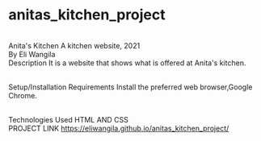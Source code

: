 # anitas_kitchen_project

<br>Anita's Kitchen A kitchen website, 2021<br> By Eli Wangila 
<br>Description It is a website that shows what is offered at Anita's kitchen.<br>

<br>Setup/Installation Requirements Install the preferred web browser,Google Chrome.<br>

<br>Technologies Used HTML AND CSS<br> 
PROJECT LINK https://eliwangila.github.io/anitas_kitchen_project/
